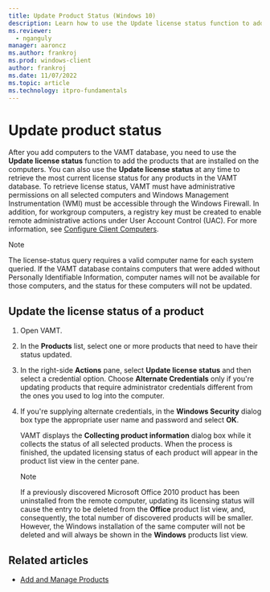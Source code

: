 ```yaml
---
title: Update Product Status (Windows 10)
description: Learn how to use the Update license status function to add the products that are installed on the computers.
ms.reviewer: 
  - nganguly
manager: aaroncz
ms.author: frankroj
ms.prod: windows-client
author: frankroj
ms.date: 11/07/2022
ms.topic: article
ms.technology: itpro-fundamentals
---
```


# Update product status

After you add computers to the VAMT database, you need to use the **Update license status** function to add the products that are installed on the computers. You can also use the **Update license status** at any time to retrieve the most current license status for any products in the VAMT database.
To retrieve license status, VAMT must have administrative permissions on all selected computers and Windows Management Instrumentation (WMI) must be accessible through the Windows Firewall. In addition, for workgroup computers, a registry key must be created to enable remote administrative actions under User Account Control (UAC). For more information, see [Configure Client Computers](configure-client-computers-vamt.md).

> [!NOTE]
The license-status query requires a valid computer name for each system queried. If the VAMT database contains computers that were added without Personally Identifiable Information, computer names will not be available for those computers, and the status for these computers will not be updated.

## Update the license status of a product

1. Open VAMT.

2. In the **Products** list, select one or more products that need to have their status updated.

3. In the right-side **Actions** pane, select **Update license status** and then select a credential option. Choose **Alternate Credentials** only if you're updating products that require administrator credentials different from the ones you used to log into the computer.

4. If you're supplying alternate credentials, in the **Windows Security** dialog box type the appropriate user name and password and select **OK**.

    VAMT displays the **Collecting product information** dialog box while it collects the status of all selected products. When the process is finished, the updated licensing status of each product will appear in the product list view in the center pane.

    > [!NOTE]
    If a previously discovered Microsoft Office 2010 product has been uninstalled from the remote computer, updating its licensing status will cause the entry to be deleted from the **Office** product list view, and, consequently, the total number of discovered products will be smaller. However, the Windows installation of the same computer will not be deleted and will always be shown in the **Windows** products list view.

## Related articles

- [Add and Manage Products](add-manage-products-vamt.md)
